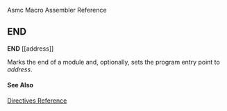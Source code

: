 Asmc Macro Assembler Reference

## END

**END** [[address]]

Marks the end of a module and, optionally, sets the program entry point to _address_.

#### See Also

[Directives Reference](readme.md)